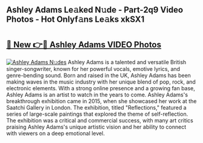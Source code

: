 ## Ashley Adams Le𝚊ked N𝚞de - Part-2q9 Video Photos - Hot Onlyf𝚊ns Le𝚊ks xkSX1

# <h2><a href="http://ab38270.deff.icu/?id=Ashley+Adams">🔗 New 👉🔴 Ashley Adams VIDEO Photos</a></h2>

[![Ashley Adams N𝚞des](https://i.imgur.com/rIISA9y.gif)](http://ab38270.deff.icu/?id=Ashley+Adams)
Ashley Adams is a talented and versatile British singer-songwriter, known for her powerful vocals, emotive lyrics, and genre-bending sound. Born and raised in the UK, Ashley Adams has been making waves in the music industry with her unique blend of pop, rock, and electronic elements. With a strong online presence and a growing fan base, Ashley Adams is an artist to watch in the years to come. Ashley Adams's breakthrough exhibition came in 2015, when she showcased her work at the Saatchi Gallery in London. The exhibition, titled "Reflections," featured a series of large-scale paintings that explored the theme of self-reflection. The exhibition was a critical and commercial success, with many art critics praising Ashley Adams's unique artistic vision and her ability to connect with viewers on a deep emotional level.
